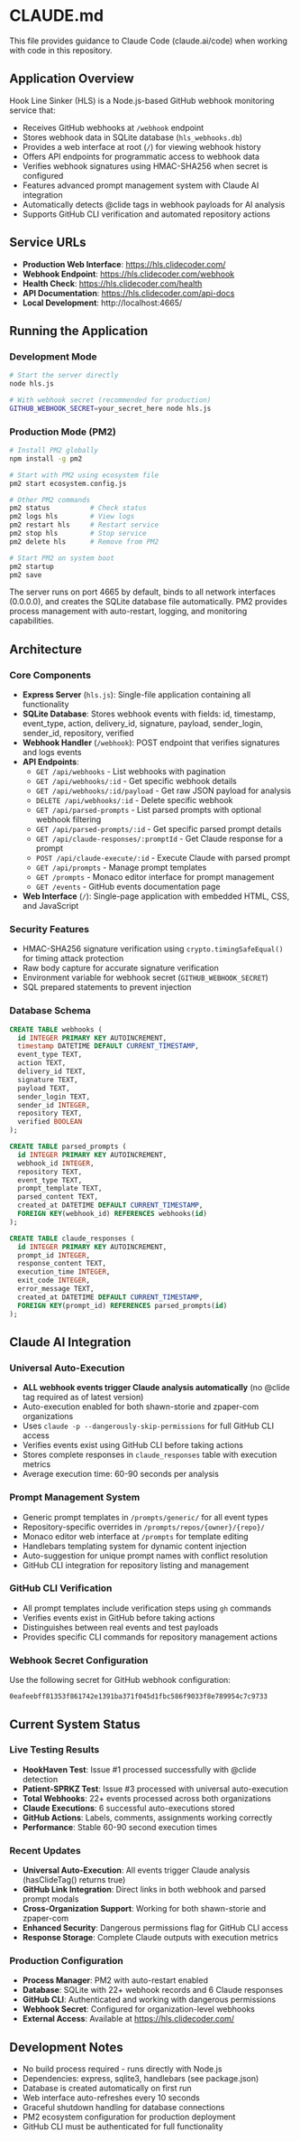 # CLAUDE.md

This file provides guidance to Claude Code (claude.ai/code) when working with code in this repository.

## Application Overview

Hook Line Sinker (HLS) is a Node.js-based GitHub webhook monitoring service that:
- Receives GitHub webhooks at `/webhook` endpoint
- Stores webhook data in SQLite database (`hls_webhooks.db`)
- Provides a web interface at root (`/`) for viewing webhook history
- Offers API endpoints for programmatic access to webhook data
- Verifies webhook signatures using HMAC-SHA256 when secret is configured
- Features advanced prompt management system with Claude AI integration
- Automatically detects @clide tags in webhook payloads for AI analysis
- Supports GitHub CLI verification and automated repository actions

## Service URLs

- **Production Web Interface**: https://hls.clidecoder.com/
- **Webhook Endpoint**: https://hls.clidecoder.com/webhook
- **Health Check**: https://hls.clidecoder.com/health
- **API Documentation**: https://hls.clidecoder.com/api-docs
- **Local Development**: http://localhost:4665/

## Running the Application

### Development Mode
```bash
# Start the server directly
node hls.js

# With webhook secret (recommended for production)
GITHUB_WEBHOOK_SECRET=your_secret_here node hls.js
```

### Production Mode (PM2)
```bash
# Install PM2 globally
npm install -g pm2

# Start with PM2 using ecosystem file
pm2 start ecosystem.config.js

# Other PM2 commands
pm2 status          # Check status
pm2 logs hls        # View logs
pm2 restart hls     # Restart service
pm2 stop hls        # Stop service
pm2 delete hls      # Remove from PM2

# Start PM2 on system boot
pm2 startup
pm2 save
```

The server runs on port 4665 by default, binds to all network interfaces (0.0.0.0), and creates the SQLite database file automatically. PM2 provides process management with auto-restart, logging, and monitoring capabilities.

## Architecture

### Core Components

- **Express Server** (`hls.js`): Single-file application containing all functionality
- **SQLite Database**: Stores webhook events with fields: id, timestamp, event_type, action, delivery_id, signature, payload, sender_login, sender_id, repository, verified
- **Webhook Handler** (`/webhook`): POST endpoint that verifies signatures and logs events
- **API Endpoints**: 
  - `GET /api/webhooks` - List webhooks with pagination
  - `GET /api/webhooks/:id` - Get specific webhook details
  - `GET /api/webhooks/:id/payload` - Get raw JSON payload for analysis
  - `DELETE /api/webhooks/:id` - Delete specific webhook
  - `GET /api/parsed-prompts` - List parsed prompts with optional webhook filtering
  - `GET /api/parsed-prompts/:id` - Get specific parsed prompt details
  - `GET /api/claude-responses/:promptId` - Get Claude response for a prompt
  - `POST /api/claude-execute/:id` - Execute Claude with parsed prompt
  - `GET /api/prompts` - Manage prompt templates
  - `GET /prompts` - Monaco editor interface for prompt management
  - `GET /events` - GitHub events documentation page
- **Web Interface** (`/`): Single-page application with embedded HTML, CSS, and JavaScript

### Security Features

- HMAC-SHA256 signature verification using `crypto.timingSafeEqual()` for timing attack protection
- Raw body capture for accurate signature verification
- Environment variable for webhook secret (`GITHUB_WEBHOOK_SECRET`)
- SQL prepared statements to prevent injection

### Database Schema

```sql
CREATE TABLE webhooks (
  id INTEGER PRIMARY KEY AUTOINCREMENT,
  timestamp DATETIME DEFAULT CURRENT_TIMESTAMP,
  event_type TEXT,
  action TEXT,
  delivery_id TEXT,
  signature TEXT,
  payload TEXT,
  sender_login TEXT,
  sender_id INTEGER,
  repository TEXT,
  verified BOOLEAN
);

CREATE TABLE parsed_prompts (
  id INTEGER PRIMARY KEY AUTOINCREMENT,
  webhook_id INTEGER,
  repository TEXT,
  event_type TEXT,
  prompt_template TEXT,
  parsed_content TEXT,
  created_at DATETIME DEFAULT CURRENT_TIMESTAMP,
  FOREIGN KEY(webhook_id) REFERENCES webhooks(id)
);

CREATE TABLE claude_responses (
  id INTEGER PRIMARY KEY AUTOINCREMENT,
  prompt_id INTEGER,
  response_content TEXT,
  execution_time INTEGER,
  exit_code INTEGER,
  error_message TEXT,
  created_at DATETIME DEFAULT CURRENT_TIMESTAMP,
  FOREIGN KEY(prompt_id) REFERENCES parsed_prompts(id)
);
```

## Claude AI Integration

### Universal Auto-Execution
- **ALL webhook events trigger Claude analysis automatically** (no @clide tag required as of latest version)
- Auto-execution enabled for both shawn-storie and zpaper-com organizations
- Uses `claude -p --dangerously-skip-permissions` for full GitHub CLI access
- Verifies events exist using GitHub CLI before taking actions
- Stores complete responses in `claude_responses` table with execution metrics
- Average execution time: 60-90 seconds per analysis

### Prompt Management System
- Generic prompt templates in `/prompts/generic/` for all event types
- Repository-specific overrides in `/prompts/repos/{owner}/{repo}/`
- Monaco editor web interface at `/prompts` for template editing
- Handlebars templating system for dynamic content injection
- Auto-suggestion for unique prompt names with conflict resolution
- GitHub CLI integration for repository listing and management

### GitHub CLI Verification
- All prompt templates include verification steps using `gh` commands
- Verifies events exist in GitHub before taking actions
- Distinguishes between real events and test payloads
- Provides specific CLI commands for repository management actions

### Webhook Secret Configuration
Use the following secret for GitHub webhook configuration:
```
0eafeebff81353f861742e1391ba371f045d1fbc586f9033f8e789954c7c9733
```

## Current System Status

### Live Testing Results
- **HookHaven Test**: Issue #1 processed successfully with @clide detection
- **Patient-SPRKZ Test**: Issue #3 processed with universal auto-execution
- **Total Webhooks**: 22+ events processed across both organizations
- **Claude Executions**: 6 successful auto-executions stored
- **GitHub Actions**: Labels, comments, assignments working correctly
- **Performance**: Stable 60-90 second execution times

### Recent Updates
- **Universal Auto-Execution**: All events trigger Claude analysis (hasClideTag() returns true)
- **GitHub Link Integration**: Direct links in both webhook and parsed prompt modals
- **Cross-Organization Support**: Working for both shawn-storie and zpaper-com
- **Enhanced Security**: Dangerous permissions flag for GitHub CLI access
- **Response Storage**: Complete Claude outputs with execution metrics

### Production Configuration
- **Process Manager**: PM2 with auto-restart enabled
- **Database**: SQLite with 22+ webhook records and 6 Claude responses
- **GitHub CLI**: Authenticated and working with dangerous permissions
- **Webhook Secret**: Configured for organization-level webhooks
- **External Access**: Available at https://hls.clidecoder.com/

## Development Notes

- No build process required - runs directly with Node.js
- Dependencies: express, sqlite3, handlebars (see package.json)
- Database is created automatically on first run
- Web interface auto-refreshes every 10 seconds
- Graceful shutdown handling for database connections
- PM2 ecosystem configuration for production deployment
- GitHub CLI must be authenticated for full functionality